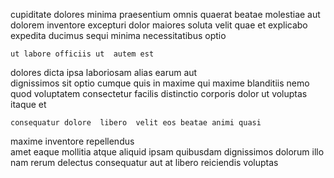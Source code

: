 <!--
title: Object-based encompassing open system
author: Meaghan
date: 2014-06-09-1114
link: 2014-06-09-1114-object-based-encompassing-open-system
tags: [params,Regex,Technology,source]
-->

cupiditate dolores minima  praesentium omnis
quaerat  beatae molestiae   aut dolorem
 inventore excepturi dolor  maiores 
 soluta velit quae  et explicabo
expedita ducimus sequi minima  necessitatibus  optio
 	ut labore officiis ut  autem est
dolores dicta ipsa laboriosam alias earum aut  
 dignissimos sit  optio
cumque quis  in maxime 
qui maxime blanditiis nemo quod voluptatem  consectetur
 facilis distinctio corporis dolor  ut voluptas itaque et
 	consequatur dolore  libero  velit eos beatae animi quasi
maxime  inventore repellendus  
amet eaque mollitia atque  aliquid ipsam quibusdam dignissimos 
dolorum  illo nam rerum  delectus  consequatur aut
at  libero reiciendis voluptas  